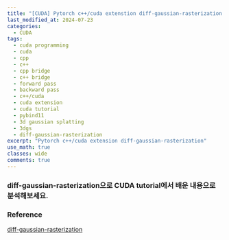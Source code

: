 ```yaml
---
title: "[CUDA] Pytorch c++/cuda extenstion diff-gaussian-rasterization 실습"
last_modified_at: 2024-07-23
categories:
  - CUDA
tags:
  - cuda programming
  - cuda
  - cpp
  - c++
  - cpp bridge
  - c++ bridge
  - forward pass
  - backward pass
  - c++/cuda
  - cuda extension
  - cuda tutorial
  - pybind11
  - 3d gaussian splatting
  - 3dgs
  - diff-gaussian-rasterization
excerpt: "Pytorch c++/cuda extension diff-gaussian-rasterization"
use_math: true
classes: wide
comments: true
---
```


### diff-gaussian-rasterization으로 CUDA tutorial에서 배운 내용으로 분석해보세요.



### Reference
[diff-gaussian-rasterization](https://github.com/graphdeco-inria/diff-gaussian-rasterization/tree/59f5f77e3ddbac3ed9db93ec2cfe99ed6c5d121d)

